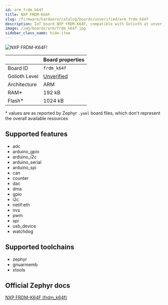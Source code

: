 ```yaml
---
id: arm_frdm_k64f
title: NXP FRDM-K64F
slug: /firmware/hardware/catalog/boards/unverified/arm_frdm_k64f
description: IoT board NXP FRDM-K64F, compatible with Golioth at unverified level.
image: /img/boards/arm/frdm_k64f.jpg
sidebar_class_name: hide-item
---
```


[//]: # (This is an auto-generated file, do not edit! Changes to it will be lost upon re-generation)

![NXP FRDM-K64F!](/img/boards/arm/frdm_k64f.jpg "NXP FRDM-K64F")

|                | Board properties     |
| -------------  | -------------------- |
| Board ID       | `frdm_k64f` |
| Golioth Level  | [Unverified](/firmware/hardware#unverified-boards) |
| Architecture   | ARM |
| RAM*           | 192 kB |
| Flash*         | 1024 kB |

\* values are as reported by Zephyr `.yaml` board files, which don't represent the overall available resources



## Supported features

* adc
* arduino_gpio
* arduino_i2c
* arduino_serial
* arduino_spi
* can
* counter
* dac
* dma
* gpio
* i2c
* netif:eth
* nvs
* pwm
* spi
* usb_device
* watchdog

## Supported toolchains

* zephyr
* gnuarmemb
* xtools

## Official Zephyr docs

[NXP FRDM-K64F (frdm_k64f)](https://docs.zephyrproject.org/3.6.0/boards/arm/frdm_k64f/doc/index.html)
